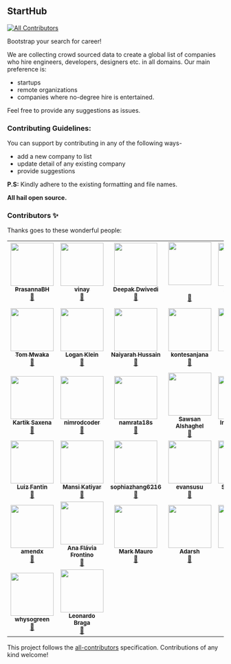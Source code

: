 ## StartHub
<!-- ALL-CONTRIBUTORS-BADGE:START - Do not remove or modify this section -->
[![All Contributors](https://img.shields.io/badge/all_contributors-42-orange.svg?style=flat-square)](#contributors-)
<!-- ALL-CONTRIBUTORS-BADGE:END -->
Bootstrap your search for career!

We are collecting crowd sourced data to create a global list of companies who hire engineers, developers, designers etc. in 
all domains. 
Our main preference is:
  - startups
  - remote organizations
  - companies where no-degree hire is entertained. 

Feel free to provide any suggestions as issues.

### Contributing Guidelines:
You can support by contributing in any of the following ways-

  - add a new company to list
  - update detail of any existing company
  - provide suggestions
  
 **P.S:** Kindly adhere to the existing formatting and file names.
 
 **All hail open source.**

### Contributors ✨

Thanks goes to these wonderful people:

<!-- ALL-CONTRIBUTORS-LIST:START - Do not remove or modify this section -->
<!-- prettier-ignore-start -->
<!-- markdownlint-disable -->
<table>
  <tr>
    <td align="center"><a href="https://github.com/PrasannaBH"><img src="https://avatars3.githubusercontent.com/u/55347026?v=4" width="100px;" alt=""/><br /><sub><b>PrasannaBH</b></sub></a><br /><a href="https://github.com/draco-malfoy/StartHub/commits?author=PrasannaBH" title="Documentation">📖</a></td>
    <td align="center"><a href="https://github.com/vinay-ardhani01010"><img src="https://avatars3.githubusercontent.com/u/58105215?v=4" width="100px;" alt=""/><br /><sub><b>vinay</b></sub></a><br /><a href="https://github.com/draco-malfoy/StartHub/commits?author=vinay-ardhani01010" title="Documentation">📖</a></td>
    <td align="center"><a href="https://github.com/Dvd1234"><img src="https://avatars3.githubusercontent.com/u/26155399?v=4" width="100px;" alt=""/><br /><sub><b>Deepak Dwivedi</b></sub></a><br /><a href="https://github.com/draco-malfoy/StartHub/commits?author=Dvd1234" title="Documentation">📖</a></td>
    <td align="center"><a href="https://github.com/pv24"><img src="https://avatars2.githubusercontent.com/u/51431747?v=4" width="100px;" alt=""/><br /><sub><b></b></sub></a><br /><a href="https://github.com/draco-malfoy/StartHub/commits?author=pv24" title="Documentation">📖</a></td>
    <td align="center"><a href="https://github.com/alexkimeu0"><img src="https://avatars0.githubusercontent.com/u/61450115?v=4" width="100px;" alt=""/><br /><sub><b>Alex Kimeu</b></sub></a><br /><a href="https://github.com/draco-malfoy/StartHub/commits?author=alexkimeu0" title="Documentation">📖</a></td>
    <td align="center"><a href="https://github.com/sakshiseth"><img src="https://avatars0.githubusercontent.com/u/34447182?v=4" width="100px;" alt=""/><br /><sub><b>Sakshi Seth</b></sub></a><br /><a href="https://github.com/draco-malfoy/StartHub/commits?author=sakshiseth" title="Documentation">📖</a></td>
    <td align="center"><a href="https://github.com/Suhas1998"><img src="https://avatars3.githubusercontent.com/u/35804127?v=4" width="100px;" alt=""/><br /><sub><b>Suhas</b></sub></a><br /><a href="https://github.com/draco-malfoy/StartHub/commits?author=Suhas1998" title="Documentation">📖</a></td>
    <td align="center"><a href="https://github.com/nk183"><img src="https://avatars0.githubusercontent.com/u/58779460?v=4" width="100px;" alt=""/><br /><sub><b>nk183</b></sub></a><br /><a href="https://github.com/draco-malfoy/StartHub/commits?author=nk183" title="Documentation">📖</a></td>
  </tr>
  <tr>
    <td align="center"><a href="https://github.com/Kodekin"><img src="https://avatars3.githubusercontent.com/u/32542418?v=4" width="100px;" alt=""/><br /><sub><b>Tom Mwaka</b></sub></a><br /><a href="https://github.com/draco-malfoy/StartHub/commits?author=Kodekin" title="Documentation">📖</a></td>
    <td align="center"><a href="https://github.com/Lkleindesigns"><img src="https://avatars2.githubusercontent.com/u/16846389?v=4" width="100px;" alt=""/><br /><sub><b>Logan Klein</b></sub></a><br /><a href="https://github.com/draco-malfoy/StartHub/commits?author=Lkleindesigns" title="Documentation">📖</a></td>
    <td align="center"><a href="https://www.linkedin.com/in/naiyarah"><img src="https://avatars0.githubusercontent.com/u/5947670?v=4" width="100px;" alt=""/><br /><sub><b>Naiyarah Hussain</b></sub></a><br /><a href="https://github.com/draco-malfoy/StartHub/commits?author=naisofly" title="Documentation">📖</a></td>
    <td align="center"><a href="https://github.com/kontesanjana"><img src="https://avatars1.githubusercontent.com/u/70254253?v=4" width="100px;" alt=""/><br /><sub><b>kontesanjana</b></sub></a><br /><a href="https://github.com/draco-malfoy/StartHub/commits?author=kontesanjana" title="Documentation">📖</a></td>
    <td align="center"><a href="https://github.com/bibbudata"><img src="https://avatars2.githubusercontent.com/u/52759414?v=4" width="100px;" alt=""/><br /><sub><b>bibbudata</b></sub></a><br /><a href="https://github.com/draco-malfoy/StartHub/commits?author=bibbudata" title="Documentation">📖</a></td>
    <td align="center"><a href="https://www.linkedin.com/in/kiran-thomas-cherian-23b93b1aa/"><img src="https://avatars3.githubusercontent.com/u/61133050?v=4" width="100px;" alt=""/><br /><sub><b>Kiran Thomas Cherian</b></sub></a><br /><a href="https://github.com/draco-malfoy/StartHub/commits?author=KiranThomasCherian" title="Documentation">📖</a></td>
    <td align="center"><a href="https://github.com/yashbhal"><img src="https://avatars0.githubusercontent.com/u/65132556?v=4" width="100px;" alt=""/><br /><sub><b>yashbhal</b></sub></a><br /><a href="https://github.com/draco-malfoy/StartHub/commits?author=yashbhal" title="Documentation">📖</a></td>
    <td align="center"><a href="https://github.com/senbagaraman04"><img src="https://avatars3.githubusercontent.com/u/6167701?v=4" width="100px;" alt=""/><br /><sub><b>Senbagaraman Manoharan</b></sub></a><br /><a href="https://github.com/draco-malfoy/StartHub/commits?author=senbagaraman04" title="Documentation">📖</a></td>
  </tr>
  <tr>
    <td align="center"><a href="https://github.com/SaxenaKartik"><img src="https://avatars2.githubusercontent.com/u/25229229?v=4" width="100px;" alt=""/><br /><sub><b>Kartik Saxena</b></sub></a><br /><a href="https://github.com/draco-malfoy/StartHub/commits?author=SaxenaKartik" title="Documentation">📖</a></td>
    <td align="center"><a href="https://github.com/nimrodcoder"><img src="https://avatars0.githubusercontent.com/u/31320835?v=4" width="100px;" alt=""/><br /><sub><b>nimrodcoder</b></sub></a><br /><a href="https://github.com/draco-malfoy/StartHub/commits?author=nimrodcoder" title="Documentation">📖</a></td>
    <td align="center"><a href="https://github.com/namrata18s"><img src="https://avatars1.githubusercontent.com/u/19836546?v=4" width="100px;" alt=""/><br /><sub><b>namrata18s</b></sub></a><br /><a href="https://github.com/draco-malfoy/StartHub/commits?author=namrata18s" title="Documentation">📖</a></td>
    <td align="center"><a href="https://github.com/Sawsanalshaghel"><img src="https://avatars1.githubusercontent.com/u/17552233?v=4" width="100px;" alt=""/><br /><sub><b>Sawsan Alshaghel</b></sub></a><br /><a href="https://github.com/draco-malfoy/StartHub/commits?author=Sawsanalshaghel" title="Documentation">📖</a></td>
    <td align="center"><a href="https://github.com/ImagineZero0"><img src="https://avatars3.githubusercontent.com/u/68947540?v=4" width="100px;" alt=""/><br /><sub><b>ImagineZero0</b></sub></a><br /><a href="https://github.com/draco-malfoy/StartHub/commits?author=ImagineZero0" title="Documentation">📖</a></td>
    <td align="center"><a href="https://github.com/sshekhar1996"><img src="https://avatars2.githubusercontent.com/u/20168925?v=4" width="100px;" alt=""/><br /><sub><b>sshekhar1996</b></sub></a><br /><a href="https://github.com/draco-malfoy/StartHub/commits?author=sshekhar1996" title="Documentation">📖</a></td>
    <td align="center"><a href="https://medium.com/@victoriapm"><img src="https://avatars2.githubusercontent.com/u/4315804?v=4" width="100px;" alt=""/><br /><sub><b>Victoria Perez Mola</b></sub></a><br /><a href="https://github.com/draco-malfoy/StartHub/commits?author=Victoriapm" title="Documentation">📖</a></td>
    <td align="center"><a href="https://github.com/leofls"><img src="https://avatars1.githubusercontent.com/u/24808627?v=4" width="100px;" alt=""/><br /><sub><b>Leandro Ferreira</b></sub></a><br /><a href="https://github.com/draco-malfoy/StartHub/commits?author=leofls" title="Documentation">📖</a></td>
  </tr>
  <tr>
    <td align="center"><a href="https://luizfantin.github.io/"><img src="https://avatars1.githubusercontent.com/u/42882414?v=4" width="100px;" alt=""/><br /><sub><b>Luiz Fantin</b></sub></a><br /><a href="https://github.com/draco-malfoy/StartHub/commits?author=LuizFantin" title="Documentation">📖</a></td>
    <td align="center"><a href="https://github.com/mani9793"><img src="https://avatars2.githubusercontent.com/u/58118039?v=4" width="100px;" alt=""/><br /><sub><b>Mansi Katiyar</b></sub></a><br /><a href="https://github.com/draco-malfoy/StartHub/commits?author=mani9793" title="Documentation">📖</a></td>
    <td align="center"><a href="https://github.com/sophiazhang6216"><img src="https://avatars1.githubusercontent.com/u/72472305?v=4" width="100px;" alt=""/><br /><sub><b>sophiazhang6216</b></sub></a><br /><a href="https://github.com/draco-malfoy/StartHub/commits?author=sophiazhang6216" title="Documentation">📖</a></td>
    <td align="center"><a href="https://github.com/evansusu"><img src="https://avatars3.githubusercontent.com/u/57264858?v=4" width="100px;" alt=""/><br /><sub><b>evansusu</b></sub></a><br /><a href="https://github.com/draco-malfoy/StartHub/commits?author=evansusu" title="Documentation">📖</a></td>
    <td align="center"><a href="https://github.com/shivarajloni"><img src="https://avatars2.githubusercontent.com/u/42679657?v=4" width="100px;" alt=""/><br /><sub><b>Shivaraj Loni</b></sub></a><br /><a href="https://github.com/draco-malfoy/StartHub/commits?author=shivarajloni" title="Documentation">📖</a></td>
    <td align="center"><a href="https://github.com/hasna-akbarali"><img src="https://avatars2.githubusercontent.com/u/44140720?v=4" width="100px;" alt=""/><br /><sub><b>hasna-akbarali</b></sub></a><br /><a href="https://github.com/draco-malfoy/StartHub/commits?author=hasna-akbarali" title="Documentation">📖</a></td>
    <td align="center"><a href="https://github.com/NVSUCCESS"><img src="https://avatars1.githubusercontent.com/u/58810616?v=4" width="100px;" alt=""/><br /><sub><b>NVSUCCESS</b></sub></a><br /><a href="https://github.com/draco-malfoy/StartHub/commits?author=NVSUCCESS" title="Documentation">📖</a></td>
    <td align="center"><a href="https://github.com/shefalirai7"><img src="https://avatars0.githubusercontent.com/u/59656812?v=4" width="100px;" alt=""/><br /><sub><b>shefalirai7</b></sub></a><br /><a href="https://github.com/draco-malfoy/StartHub/commits?author=shefalirai7" title="Documentation">📖</a></td>
  </tr>
  <tr>
    <td align="center"><a href="http://amendx.github.io"><img src="https://avatars1.githubusercontent.com/u/30783877?v=4" width="100px;" alt=""/><br /><sub><b>amendx</b></sub></a><br /><a href="https://github.com/draco-malfoy/StartHub/commits?author=amendx" title="Documentation">📖</a></td>
    <td align="center"><a href="http://www.linkedin.com/in/ana-flávia-frontino-3b909a189"><img src="https://avatars0.githubusercontent.com/u/61756289?v=4" width="100px;" alt=""/><br /><sub><b>Ana Flávia Frontino</b></sub></a><br /><a href="https://github.com/draco-malfoy/StartHub/commits?author=anaflaviafcruz" title="Documentation">📖</a></td>
    <td align="center"><a href="http://marky.tech"><img src="https://avatars2.githubusercontent.com/u/18267324?v=4" width="100px;" alt=""/><br /><sub><b>Mark Mauro</b></sub></a><br /><a href="https://github.com/draco-malfoy/StartHub/commits?author=markymauro13" title="Documentation">📖</a></td>
    <td align="center"><a href="https://github.com/adarsh115"><img src="https://avatars3.githubusercontent.com/u/44157141?v=4" width="100px;" alt=""/><br /><sub><b>Adarsh </b></sub></a><br /><a href="https://github.com/draco-malfoy/StartHub/commits?author=adarsh115" title="Documentation">📖</a></td>
    <td align="center"><a href="https://github.com/SowrCrem"><img src="https://avatars1.githubusercontent.com/u/56449229?v=4" width="100px;" alt=""/><br /><sub><b>SowrCrem</b></sub></a><br /><a href="https://github.com/draco-malfoy/StartHub/commits?author=SowrCrem" title="Documentation">📖</a></td>
    <td align="center"><a href="https://github.com/SpookyCoder042"><img src="https://avatars3.githubusercontent.com/u/72411962?v=4" width="100px;" alt=""/><br /><sub><b>SpookyCoder042</b></sub></a><br /><a href="https://github.com/draco-malfoy/StartHub/commits?author=SpookyCoder042" title="Documentation">📖</a></td>
    <td align="center"><a href="https://github.com/mitasamanta"><img src="https://avatars3.githubusercontent.com/u/22931737?v=4" width="100px;" alt=""/><br /><sub><b>Mita Samanta</b></sub></a><br /><a href="https://github.com/draco-malfoy/StartHub/commits?author=mitasamanta" title="Documentation">📖</a></td>
    <td align="center"><a href="https://github.com/123mansha"><img src="https://avatars1.githubusercontent.com/u/59260493?v=4" width="100px;" alt=""/><br /><sub><b>mansha srivastava</b></sub></a><br /><a href="https://github.com/draco-malfoy/StartHub/commits?author=123mansha" title="Documentation">📖</a></td>
  </tr>
  <tr>
    <td align="center"><a href="https://github.com/whysogreen"><img src="https://avatars0.githubusercontent.com/u/32598568?v=4" width="100px;" alt=""/><br /><sub><b>whysogreen</b></sub></a><br /><a href="https://github.com/draco-malfoy/StartHub/commits?author=whysogreen" title="Documentation">📖</a></td>
    <td align="center"><a href="https://leotabosa.github.io/"><img src="https://avatars0.githubusercontent.com/u/52679384?v=4" width="100px;" alt=""/><br /><sub><b>Leonardo Braga</b></sub></a><br /><a href="https://github.com/draco-malfoy/StartHub/commits?author=leotabosa" title="Documentation">📖</a></td>
  </tr>
</table>

<!-- markdownlint-enable -->
<!-- prettier-ignore-end -->
<!-- ALL-CONTRIBUTORS-LIST:END -->

This project follows the [all-contributors](https://github.com/all-contributors/all-contributors) specification. Contributions of any kind welcome!

